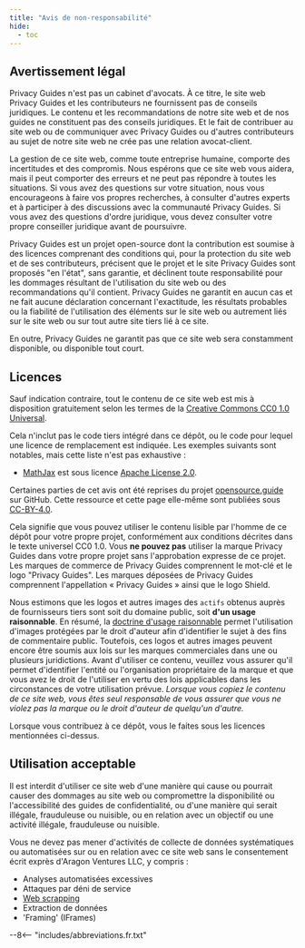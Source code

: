 ```yaml
---
title: "Avis de non-responsabilité"
hide:
  - toc
---
```


## Avertissement légal

Privacy Guides n'est pas un cabinet d'avocats. À ce titre, le site web Privacy Guides et les contributeurs ne fournissent pas de conseils juridiques. Le contenu et les recommandations de notre site web et de nos guides ne constituent pas des conseils juridiques. Et le fait de contribuer au site web ou de communiquer avec Privacy Guides ou d'autres contributeurs au sujet de notre site web ne crée pas une relation avocat-client.

La gestion de ce site web, comme toute entreprise humaine, comporte des incertitudes et des compromis. Nous espérons que ce site web vous aidera, mais il peut comporter des erreurs et ne peut pas répondre à toutes les situations. Si vous avez des questions sur votre situation, nous vous encourageons à faire vos propres recherches, à consulter d'autres experts et à participer à des discussions avec la communauté Privacy Guides. Si vous avez des questions d'ordre juridique, vous devez consulter votre propre conseiller juridique avant de poursuivre.

Privacy Guides est un projet open-source dont la contribution est soumise à des licences comprenant des conditions qui, pour la protection du site web et de ses contributeurs, précisent que le projet et le site Privacy Guides sont proposés "en l'état", sans garantie, et déclinent toute responsabilité pour les dommages résultant de l'utilisation du site web ou des recommandations qu'il contient. Privacy Guides ne garantit en aucun cas et ne fait aucune déclaration concernant l'exactitude, les résultats probables ou la fiabilité de l'utilisation des éléments sur le site web ou autrement liés sur le site web ou sur tout autre site tiers lié à ce site.

En outre, Privacy Guides ne garantit pas que ce site web sera constamment disponible, ou disponible tout court.

## Licences

Sauf indication contraire, tout le contenu de ce site web est mis à disposition gratuitement selon les termes de la [Creative Commons CC0 1.0 Universal](https://github.com/privacyguides/privacyguides.org/blob/main/LICENSE).

Cela n'inclut pas le code tiers intégré dans ce dépôt, ou le code pour lequel une licence de remplacement est indiquée. Les exemples suivants sont notables, mais cette liste n'est pas exhaustive :

* [MathJax](https://github.com/privacyguides/privacyguides.org/blob/main/docs/javascripts/mathjax.js) est sous licence [Apache License 2.0](https://github.com/privacyguides/privacyguides.org/blob/main/docs/javascripts/LICENSE.mathjax.txt).

Certaines parties de cet avis ont été reprises du projet [opensource.guide](https://github.com/github/opensource.guide/blob/master/notices.md) sur GitHub. Cette ressource et cette page elle-même sont publiées sous [CC-BY-4.0](https://github.com/github/opensource.guide/blob/master/LICENSE).

Cela signifie que vous pouvez utiliser le contenu lisible par l'homme de ce dépôt pour votre propre projet, conformément aux conditions décrites dans le texte universel CC0 1.0. Vous **ne pouvez pas** utiliser la marque Privacy Guides dans votre propre projet sans l'approbation expresse de ce projet. Les marques de commerce de Privacy Guides comprennent le mot-clé et le logo "Privacy Guides". Les marques déposées de Privacy Guides comprennent l'appellation « Privacy Guides » ainsi que le logo Shield.

Nous estimons que les logos et autres images des `actifs` obtenus auprès de fournisseurs tiers sont soit du domaine public, soit **d'un usage raisonnable**. En résumé, la [doctrine d'usage raisonnable](https://fr.wikipedia.org/wiki/Fair_use) permet l'utilisation d'images protégées par le droit d'auteur afin d'identifier le sujet à des fins de commentaire public. Toutefois, ces logos et autres images peuvent encore être soumis aux lois sur les marques commerciales dans une ou plusieurs juridictions. Avant d'utiliser ce contenu, veuillez vous assurer qu'il permet d'identifier l'entité ou l'organisation propriétaire de la marque et que vous avez le droit de l'utiliser en vertu des lois applicables dans les circonstances de votre utilisation prévue. *Lorsque vous copiez le contenu de ce site web, vous êtes seul responsable de vous assurer que vous ne violez pas la marque ou le droit d'auteur de quelqu'un d'autre.*

Lorsque vous contribuez à ce dépôt, vous le faites sous les licences mentionnées ci-dessus.

## Utilisation acceptable

Il est interdit d'utiliser ce site web d'une manière qui cause ou pourrait causer des dommages au site web ou compromettre la disponibilité ou l'accessibilité des guides de confidentialité, ou d'une manière qui serait illégale, frauduleuse ou nuisible, ou en relation avec un objectif ou une activité illégale, frauduleuse ou nuisible.

Vous ne devez pas mener d'activités de collecte de données systématiques ou automatisées sur ou en relation avec ce site web sans le consentement écrit exprès d'Aragon Ventures LLC, y compris :

* Analyses automatisées excessives
* Attaques par déni de service
* [Web scrapping](https://fr.wikipedia.org/wiki/Web_scraping)
* Extraction de données
* 'Framing' (IFrames)

--8<-- "includes/abbreviations.fr.txt"
